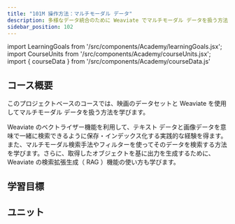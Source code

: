 ```yaml
---
title: "101M 操作方法：マルチモーダル データ"
description: 多様なデータ統合のために Weaviate でマルチモーダル データを扱う方法を学びます。
sidebar_position: 102
---
```


import LearningGoals from '/src/components/Academy/learningGoals.jsx';
import CourseUnits from '/src/components/Academy/courseUnits.jsx';
import { courseData } from '/src/components/Academy/courseData.js'

## <i class="fa-solid fa-chalkboard-user"></i> コース概要

このプロジェクトベースのコースでは、映画のデータセットと Weaviate を使用してマルチモーダル データを扱う方法を学びます。

Weaviate のベクトライザー機能を利用して、テキスト データと画像データを意味で一緒に検索できるように保存・インデックス化する実践的な経験を得ます。また、マルチモーダル検索手法やフィルターを使ってそのデータを検索する方法を学びます。さらに、取得したオブジェクトを基に出力を生成するために、Weaviate の検索拡張生成（ RAG ）機能の使い方も学びます。

## <i class="fa-solid fa-chalkboard-user"></i> 学習目標

<LearningGoals courseName="starter_multimodal"/>

## <i class="fa-solid fa-book-open-reader"></i> ユニット

<CourseUnits courseData={courseData} courseName="starter_multimodal" />
